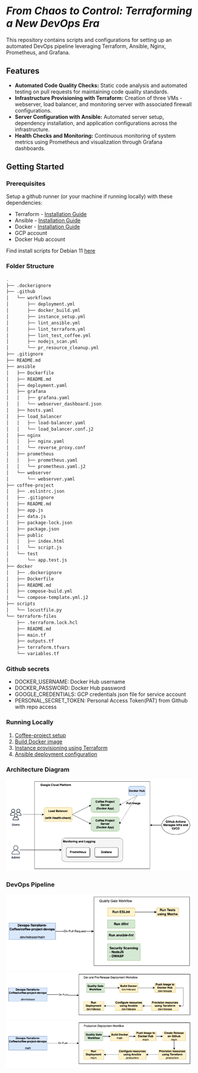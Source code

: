 # _From Chaos to Control: Terraforming a New DevOps Era_

This repository contains scripts and configurations for setting up an automated DevOps pipeline leveraging Terraform, Ansible, Nginx, Prometheus, and Grafana.


## Features

- **Automated Code Quality Checks:** Static code analysis and automated testing on pull requests for maintaining code quality standards.
- **Infrastructure Provisioning with Terraform:** Creation of three VMs - webserver, load balancer, and monitoring server with associated firewall configurations.
- **Server Configuration with Ansible:** Automated server setup, dependency installation, and application configurations across the infrastructure.
- **Health Checks and Monitoring:** Continuous monitoring of system metrics using Prometheus and visualization through Grafana dashboards.

## Getting Started

### Prerequisites

Setup a github runner (or your machine if running locally) with these dependencies:
- Terraform - [Installation Guide](https://www.terraform.io/downloads.html)
- Ansible - [Installation Guide](https://docs.ansible.com/ansible/latest/installation_guide/intro_installation.html)
- Docker - [Installation Guide](https://docs.docker.com/get-docker/)
- GCP account
- Docker Hub account

Find install scripts for Debian 11 [here](scripts/)


### Folder Structure
```bash
.
├── .dockerignore
├── .github
│   └── workflows
│       ├── deployment.yml
│       ├── docker_build.yml
│       ├── instance_setup.yml
│       ├── lint_ansible.yml
│       ├── lint_terraform.yml
│       ├── lint_test_coffee.yml
│       ├── nodejs_scan.yml
│       └── pr_resource_cleanup.yml
├── .gitignore
├── README.md
├── ansible
│   ├── Dockerfile
│   ├── README.md
│   ├── deployment.yaml
│   ├── grafana
│   │   ├── grafana.yaml
│   │   └── webserver_dashboard.json
│   ├── hosts.yaml
│   ├── load_balancer
│   │   ├── load-balancer.yaml
│   │   └── load_balancer.conf.j2
│   ├── nginx
│   │   ├── nginx.yaml
│   │   └── reverse_proxy.conf
│   ├── prometheus
│   │   ├── prometheus.yaml
│   │   └── prometheus.yaml.j2
│   └── webserver
│       └── webserver.yaml
├── coffee-project
│   ├── .eslintrc.json
│   ├── .gitignore
│   ├── README.md
│   ├── app.js
│   ├── data.js
│   ├── package-lock.json
│   ├── package.json
│   ├── public
│   │   ├── index.html
│   │   └── script.js
│   └── test
│       └── app.test.js
├── docker
│   ├── .dockerignore
│   ├── Dockerfile
│   ├── README.md
│   ├── compose-build.yml
│   └── compose-template.yml.j2
├── scripts
│   └── locustfile.py
└── terraform-files
    ├── .terraform.lock.hcl
    ├── README.md
    ├── main.tf
    ├── outputs.tf
    ├── terraform.tfvars
    └── variables.tf
```
### Github secrets
- DOCKER_USERNAME: Docker Hub username
- DOCKER_PASSWORD: Docker Hub password
- GOOGLE_CREDENTIALS: GCP credentials json file for service account
- PERSONAL_SECRET_TOKEN: Personal Access Token(PAT) from Github with repo access

### Running Locally
1. [Coffee-project setup](coffee-project/README.md)
2. [Build Docker image](docker/README.md)
3. [Instance provisioning using Terraform](terraform-files/README.md)
4. [Ansible deployment configuration](ansible/README.md)

### Architecture Diagram
<img src="images/Architecture.png" style="background-color:white"/>

### DevOps Pipeline
<img src="images/qualitygate_workflow.png" style="background-color:white"/>
<img src="images/prerelease_workflow.png" style="background-color:white"/>
<img src="images/production_workflow.png" style="background-color:white"/>
